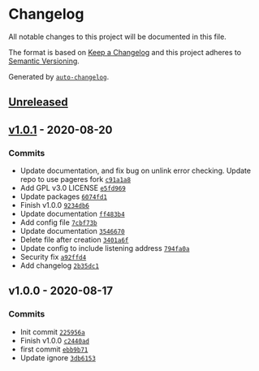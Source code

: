 # Changelog

All notable changes to this project will be documented in this file.

The format is based on [Keep a Changelog](https://keepachangelog.com/en/1.0.0/)
and this project adheres to [Semantic Versioning](https://semver.org/spec/v2.0.0.html).

Generated by [`auto-changelog`](https://github.com/CookPete/auto-changelog).

## [Unreleased](https://github.com/Neutron-Creative/capture/compare/v1.0.1...HEAD)

## [v1.0.1](https://github.com/Neutron-Creative/capture/compare/v1.0.0...v1.0.1) - 2020-08-20

### Commits

- Update documentation, and fix bug on unlink error checking. Update repo to use pageres fork [`c91a1a8`](https://github.com/Neutron-Creative/capture/commit/c91a1a86cb212c472e8b2966453d813330e967d0)
- Add GPL v3.0 LICENSE [`e5fd969`](https://github.com/Neutron-Creative/capture/commit/e5fd969a2eb64bf70ba81bfeabf8292350f5f8b1)
- Update packages [`6074fd1`](https://github.com/Neutron-Creative/capture/commit/6074fd179877fe9bebacd06e1648d063195fa222)
- Finish v1.0.0 [`9234db6`](https://github.com/Neutron-Creative/capture/commit/9234db6aee31c331d92494ebc3429813f041ea14)
- Update documentation [`ff483b4`](https://github.com/Neutron-Creative/capture/commit/ff483b44a2f1dae85ddea2f3125c97faa6cb5e8d)
- Add config file [`7cbf73b`](https://github.com/Neutron-Creative/capture/commit/7cbf73bfa5261fb7fd52acce0b57bbe0eec29301)
- Update documentation [`3546670`](https://github.com/Neutron-Creative/capture/commit/3546670eb4148ba24e350c736d60e5f5c7840aa3)
- Delete file after creation [`3401a6f`](https://github.com/Neutron-Creative/capture/commit/3401a6f5697f2b8a21100cbb65c8a8955d3342e0)
- Update config to include listening address [`794fa0a`](https://github.com/Neutron-Creative/capture/commit/794fa0ab86f51376b9664abdf23c0a9aae04eadc)
- Security fix [`a92ffd4`](https://github.com/Neutron-Creative/capture/commit/a92ffd411de70ae1bc7d78c64fda343cfb2df17b)
- Add changelog [`2b35dc1`](https://github.com/Neutron-Creative/capture/commit/2b35dc12685b26608cdf9fa108e9d1490dc1ec06)

## v1.0.0 - 2020-08-17

### Commits

- Init commit [`225956a`](https://github.com/Neutron-Creative/capture/commit/225956af2083c509ae1290b705da8a50b738d781)
- Finish v1.0.0 [`c2440ad`](https://github.com/Neutron-Creative/capture/commit/c2440ade7aee2ff5effdea4bf58f002b1af74cc7)
- first commit [`ebb9b71`](https://github.com/Neutron-Creative/capture/commit/ebb9b7164f1724b9d1b7ca8f89cbf96ee1b57357)
- Update ignore [`3db6153`](https://github.com/Neutron-Creative/capture/commit/3db6153248aeba9e4d6e7b433b31910da5500fd3)
